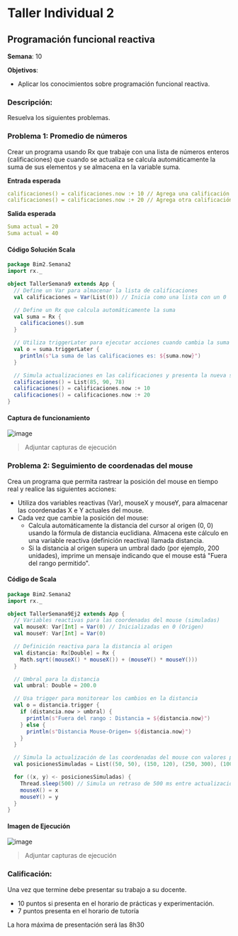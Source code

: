 # Taller Individual  2
## Programación funcional reactiva

**Semana**: 10

**Objetivos**:

- Aplicar los conocimientos sobre programación funcional reactiva.

### Descripción:

Resuelva los siguientes problemas.

### Problema 1: Promedio de números

Crear un programa usando Rx que trabaje con una lista de números enteros (calificaciones) que cuando se actualiza se calcula automáticamente la suma de sus elementos y se almacena en la variable suma.

**Entrada esperada**
```yaml
calificaciones() = calificaciones.now :+ 10 // Agrega una calificación
calificaciones() = calificaciones.now :+ 20 // Agrega otra calificación
```

**Salida esperada**
```yaml
Suma actual = 20
Suma actual = 40
```

#### Código Solución Scala
```scala
package Bim2.Semana2
import rx._

object TallerSemana9 extends App {
  // Define un Var para almacenar la lista de calificaciones
  val calificaciones = Var(List(0)) // Inicia como una lista con un 0

  // Define un Rx que calcula automáticamente la suma
  val suma = Rx {
    calificaciones().sum
  }

  // Utiliza triggerLater para ejecutar acciones cuando cambia la suma
  val o = suma.triggerLater {
    println(s"La suma de las calificaciones es: ${suma.now}")
  }

  // Simula actualizaciones en las calificaciones y presenta la nueva suma
  calificaciones() = List(85, 90, 78)
  calificaciones() = calificaciones.now :+ 10
  calificaciones() = calificaciones.now :+ 20
}
```

#### Captura de funcionamiento

![image](https://github.com/user-attachments/assets/cf25682e-7766-43b7-85e8-944d606f567f)


> Adjuntar capturas de ejecución

### Problema 2: Seguimiento de coordenadas del mouse
Crea un programa que permita rastrear la posición del mouse en tiempo real y realice las siguientes acciones:

- Utiliza dos variables reactivas (Var), mouseX y mouseY, para almacenar las coordenadas X e Y actuales del mouse.
- Cada vez que cambie la posición del mouse:
  - Calcula automáticamente la distancia del cursor al origen (0, 0) usando la fórmula de distancia euclidiana. Almacena este cálculo en una variable reactiva (definición reactiva) llamada distancia.
  - Si la distancia al origen supera un umbral dado (por ejemplo, 200 unidades), imprime un mensaje indicando que el mouse está "Fuera del rango permitido".

#### Código de Scala
```scala
package Bim2.Semana2
import rx._

object TallerSemana9Ej2 extends App {
  // Variables reactivas para las coordenadas del mouse (simuladas)
  val mouseX: Var[Int] = Var(0) // Inicializadas en 0 (Origen)
  val mouseY: Var[Int] = Var(0)

  // Definición reactiva para la distancia al origen
  val distancia: Rx[Double] = Rx {
    Math.sqrt((mouseX() * mouseX()) + (mouseY() * mouseY()))
  }

  // Umbral para la distancia
  val umbral: Double = 200.0

  // Usa trigger para monitorear los cambios en la distancia
  val o = distancia.trigger {
    if (distancia.now > umbral) {
      println(s"Fuera del rango : Distancia = ${distancia.now}")
    } else {
      println(s"Distancia Mouse-Origen= ${distancia.now}")
    }
  }

  // Simula la actualización de las coordenadas del mouse con valores predefinidos
  val posicionesSimuladas = List((50, 50), (150, 120), (250, 300), (100, 90), (0, 0))

  for ((x, y) <- posicionesSimuladas) {
    Thread.sleep(500) // Simula un retraso de 500 ms entre actualizaciones
    mouseX() = x
    mouseY() = y
  }
}
```

#### Imagen de Ejecución

![image](https://github.com/user-attachments/assets/bd407c7e-fe88-4d78-b315-3e00f4371e7a)


> Adjuntar capturas de ejecución

### Calificación:

Una vez que termine debe presentar su trabajo a su docente.

- 10 puntos si presenta en el horario de prácticas y experimentación.
- 7 puntos presenta en el horario de tutoría

La hora máxima de presentación será las 8h30
